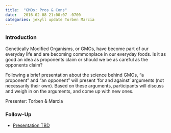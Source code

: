 ```yaml
---
title:  "GMOs: Pros & Cons"
date:   2016-02-08 21:00:07 -0700
categories: jekyll update Torben Marcia
---
```


### Introduction

Genetically Modified Organisms, or GMOs, have become part of our everyday life and are becoming commonplace in our everyday foods. 
Is it as good an idea as proponents claim or should we be as careful as the opponents claim?

Following a brief presentation about the science behind GMOs, “a proponent” and “an opponent” will present ‘for and against’ arguments (not necessarily their own). Based on these arguments, participants will discuss and weigh in on the arguments, and come up with new ones.

Presenter: Torben & Marcia

### Follow-Up

* [Presentation TBD](/assets/present/tbd.pdf) 


